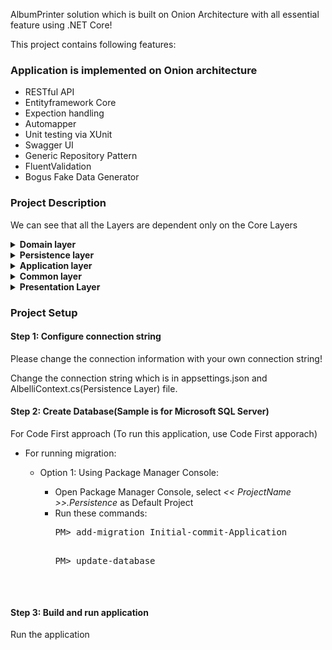 AlbumPrinter solution which is built on Onion Architecture with all essential feature using .NET Core!

This project contains following features:

<h3>Application is implemented on Onion architecture</h3>
 <ul>
 <li>RESTful API</li>
 <li>Entityframework Core</li>
 <li>Expection handling</li>
 <li>Automapper</li>
 <li>Unit testing via XUnit</li>
 <li>Swagger UI</li>
 <li>Generic Repository Pattern</li>
 <li>FluentValidation</li>
 <li>Bogus Fake Data Generator</li>
 </ul>
 
 
<h3>Project Description</h3>

We can see that all the Layers are dependent only on the Core Layers

<details>
  <summary><b>Domain layer</b></summary>
  <p dir="auto">
    Domain Layers (Core layer) is implemented in center and never depends on any other layer. Therefore, what we do is that we create entites. 
  </p>
</details>

<details>
  <summary><b>Persistence layer</b></summary>
  <p dir="auto">
    In Persistence layer where we implement reposistory design pattern. In our project, we have implement Entityframework which already implements a repository design pattern. Each DbSet is the repository. This interacts with our database using dataproviders
  </p>
</details>

<details>
  <summary><b>Application layer</b></summary>
  <p dir="auto">
    Application layer (or also called as Service layer) where we can implement business logic. We do validations and mapping stuff here!
  </p>
  <p dir="auto">In case you want to implement email feature logic, we define an IMailService in the Service Layer.
  Using DIP, it is easily possible to switch the implementations. This helps build scalable applications.
  </p>
</details>

<details>
  <summary><b>Common layer</b></summary>
  <p dir="auto">
    Common Functions and Utils are here. Also I put the request and response DTOs in common project. Because we can have multiple presentation layer, so each presentation project uses the same models.
  </p>
</details>

<details>
  <summary><b>Presentation Layer</b></summary>
  <p dir="auto">
    This can be WebApi or UI.
  </p>
</details>

<h3>Project Setup</h3>

<h4>Step 1: Configure connection string</h4>

<p>Please change the connection information with your own connection string!</p>

<p>Change the connection string which is in appsettings.json and AlbelliContext.cs(Persistence Layer) file.</p>

<h4>Step 2: Create Database(Sample is for Microsoft SQL Server)</h4>

<p dir="auto">For Code First approach (To run this application, use Code First apporach)</p>

<ul dir="auto">
<li>
<p dir="auto">For running migration:</p>
<ul dir="auto">
<li>
<p dir="auto">Option 1: Using Package Manager Console:</p>
<ul dir="auto">
<li>Open Package Manager Console, select <em>&lt;&lt; ProjectName &gt;&gt;.Persistence</em> as Default Project</li>
<li>Run these commands:
<div class="highlight highlight-source-shell notranslate position-relative overflow-auto"><pre>PM<span class="pl-k">&gt;</span> add-migration Initial-commit-Application

PM<span class="pl-k">&gt;</span> update-database
    </clipboard-copy>
  </div></div>
</li>
</ul>
</li>
</ul>
</li>
</ul>


<h4>Step 3: Build and run application</h4>

<p>Run the application</p>
